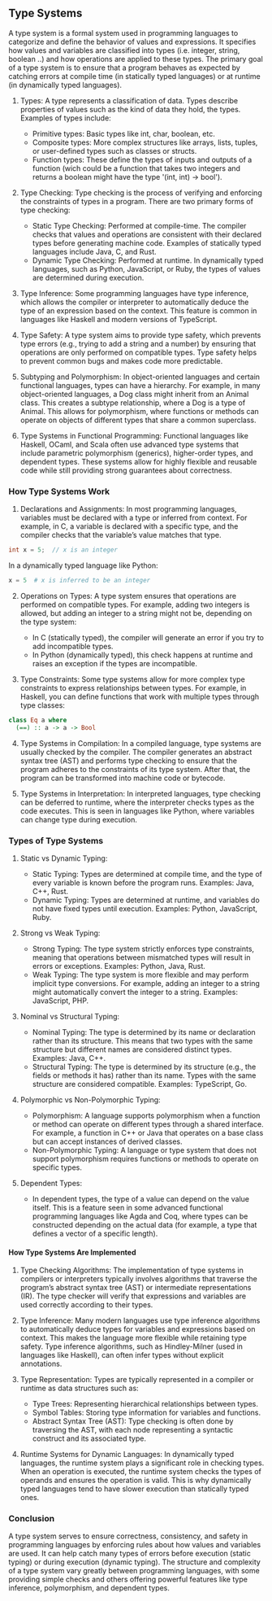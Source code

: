 
## Type Systems

A type system is a formal system used in programming languages to categorize and define
the behavior of values and expressions. It specifies how values and variables are classified
into types (i.e. integer, string, boolean ..) and how operations are applied to these types.
The primary goal of a type system is to ensure that a program behaves as expected by catching
errors at compile time (in statically typed languages) or at runtime (in dynamically typed
languages).


1. Types: A type represents a classification of data. Types describe properties of values
   such as the kind of data they hold, the types. Examples of types include:
	- Primitive types: Basic types like int, char, boolean, etc.
	- Composite types: More complex structures like arrays, lists, tuples, or user-defined
      types such as classes or structs.
	- Function types: These define the types of inputs and outputs of a function
      (wich could be a function that takes two integers and returns a boolean might have the
      type '(int, int) -> bool').

2. Type Checking: Type checking is the process of verifying and enforcing the constraints of
   types in a program. There are two primary forms of type checking:
	- Static Type Checking: Performed at compile-time. The compiler checks that values and operations
      are consistent with their declared types before generating machine code. Examples of statically
      typed languages include Java, C, and Rust.
	- Dynamic Type Checking: Performed at runtime. In dynamically typed languages, such as Python,
      JavaScript, or Ruby, the types of values are determined during execution.

3. Type Inference: Some programming languages have type inference, which allows the compiler or
   interpreter to automatically deduce the type of an expression based on the context. This feature
   is common in languages like Haskell and modern versions of TypeScript.

4. Type Safety: A type system aims to provide type safety, which prevents type errors (e.g.,
   trying to add a string and a number) by ensuring that operations are only performed on
   compatible types. Type safety helps to prevent common bugs and makes code more predictable.

5. Subtyping and Polymorphism: In object-oriented languages and certain functional languages,
   types can have a hierarchy. For example, in many object-oriented languages, a Dog class might
   inherit from an Animal class. This creates a subtype relationship, where a Dog is a type of Animal.
   This allows for polymorphism, where functions or methods can operate on objects of different
   types that share a common superclass.

6. Type Systems in Functional Programming: Functional languages like Haskell, OCaml, and Scala often
   use advanced type systems that include parametric polymorphism (generics), higher-order types,
   and dependent types. These systems allow for highly flexible and reusable code while still
   providing strong guarantees about correctness.


### How Type Systems Work

1. Declarations and Assignments: In most programming languages, variables must be declared with a
   type or inferred from context. For example, in C, a variable is declared with a specific type,
   and the compiler checks that the variable’s value matches that type.

```c
int x = 5;  // x is an integer
```

In a dynamically typed language like Python:

```python
x = 5  # x is inferred to be an integer
```

2. Operations on Types: A type system ensures that operations are performed on compatible types.
   For example, adding two integers is allowed, but adding an integer to a string might not be,
   depending on the type system:
	- In C (statically typed), the compiler will generate an error if you try to add incompatible types.
	- In Python (dynamically typed), this check happens at runtime and raises an exception if the types are incompatible.

3. Type Constraints: Some type systems allow for more complex type constraints to express relationships
   between types. For example, in Haskell, you can define functions that work with multiple types through type classes:

```haskell
class Eq a where
  (==) :: a -> a -> Bool
```

4. Type Systems in Compilation: In a compiled language, type systems are usually checked by the compiler.
   The compiler generates an abstract syntax tree (AST) and performs type checking to ensure that the
   program adheres to the constraints of its type system. After that, the program can be transformed
   into machine code or bytecode.

5. Type Systems in Interpretation: In interpreted languages, type checking can be deferred to runtime,
   where the interpreter checks types as the code executes. This is seen in languages like Python,
   where variables can change type during execution.


### Types of Type Systems

1. Static vs Dynamic Typing:
	- Static Typing: Types are determined at compile time, and the type of every variable is known before
      the program runs. Examples: Java, C++, Rust.
	- Dynamic Typing: Types are determined at runtime, and variables do not have fixed types until execution.
      Examples: Python, JavaScript, Ruby.

2. Strong vs Weak Typing:
	- Strong Typing: The type system strictly enforces type constraints, meaning that operations between
      mismatched types will result in errors or exceptions. Examples: Python, Java, Rust.
	- Weak Typing: The type system is more flexible and may perform implicit type conversions. For example,
      adding an integer to a string might automatically convert the integer to a string. Examples: JavaScript, PHP.

3. Nominal vs Structural Typing:
	- Nominal Typing: The type is determined by its name or declaration rather than its structure. This means
      that two types with the same structure but different names are considered distinct types. Examples: Java, C++.
	- Structural Typing: The type is determined by its structure (e.g., the fields or methods it has) rather
      than its name. Types with the same structure are considered compatible. Examples: TypeScript, Go.

4. Polymorphic vs Non-Polymorphic Typing:
	- Polymorphism: A language supports polymorphism when a function or method can operate on different types
      through a shared interface. For example, a function in C++ or Java that operates on a base class but can
      accept instances of derived classes.
	- Non-Polymorphic Typing: A language or type system that does not support polymorphism requires functions
      or methods to operate on specific types.

5. Dependent Types:
	- In dependent types, the type of a value can depend on the value itself. This is a feature seen in some
      advanced functional programming languages like Agda and Coq, where types can be constructed depending
      on the actual data (for example, a type that defines a vector of a specific length).


#### How Type Systems Are Implemented

1. Type Checking Algorithms: The implementation of type systems in compilers or interpreters typically involves
   algorithms that traverse the program’s abstract syntax tree (AST) or intermediate representations (IR).
   The type checker will verify that expressions and variables are used correctly according to their types.

2. Type Inference: Many modern languages use type inference algorithms to automatically deduce types for variables
   and expressions based on context. This makes the language more flexible while retaining type safety. Type
   inference algorithms, such as Hindley-Milner (used in languages like Haskell), can often infer types without
   explicit annotations.

3. Type Representation: Types are typically represented in a compiler or runtime as data structures such as:
	- Type Trees: Representing hierarchical relationships between types.
	- Symbol Tables: Storing type information for variables and functions.
	- Abstract Syntax Tree (AST): Type checking is often done by traversing the AST, with each node representing
      a syntactic construct and its associated type.

4. Runtime Systems for Dynamic Languages: In dynamically typed languages, the runtime system plays a significant
   role in checking types. When an operation is executed, the runtime system checks the types of operands and
   ensures the operation is valid. This is why dynamically typed languages tend to have slower execution than
   statically typed ones.


### Conclusion

A type system serves to ensure correctness, consistency, and safety in programming languages by enforcing rules
about how values and variables are used. It can help catch many types of errors before execution (static typing)
or during execution (dynamic typing). The structure and complexity of a type system vary greatly between programming
languages, with some providing simple checks and others offering powerful features like type inference, polymorphism,
and dependent types.
